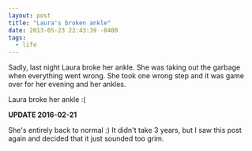 ```yaml
---
layout: post
title: "Laura's broken ankle"
date: 2013-05-23 22:43:39 -0400
tags:
  - life
---
```


Sadly, last night Laura broke her ankle. She was taking out the garbage when everything went wrong.
She took one wrong step and it was game over for her evening and her ankles.

<!--more-->

Laura broke her ankle :(

**UPDATE 2016-02-21**

She's entirely back to normal :) It didn't take 3 years, but I saw this
post again and decided that it just sounded too grim.
